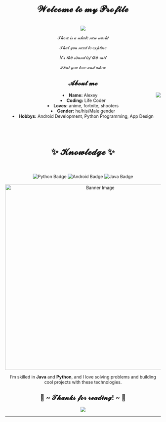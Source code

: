 <body>
  <center>
<h1 align="center"> 𝓦𝓮𝓵𝓬𝓸𝓶𝓮 𝓽𝓸 𝓶𝔂 𝓟𝓻𝓸𝓯𝓲𝓵𝓮 </h1>
<br>
<div align="center">
  
   <img src="https://lanyard.kyrie25.dev/api/594227153000726529?showBanner=animated&waveColor=transparent&waveSpotifyColor=transparent&bannerFilter=brightness(0.8)%20blur(2px)&gradient=7E37F9-B48EF7-E568C4&imgStyle=square"  />
  </a>
    <br>
  <p>𝒯𝒽𝑒𝓇𝑒 𝒾𝓈 𝒶 𝓌𝒽𝑜𝓁𝑒 𝓃𝑒𝓌 𝓌𝑜𝓇𝓁𝒹</p>
  <p>𝒯𝒽𝒶𝓉 𝓎𝑜𝓊 𝓃𝑒𝑒𝒹 𝓉𝑜 𝑒𝓍𝓅𝓁𝑜𝓇𝑒</p>
  <p>𝐼𝓉'𝓈 𝓉𝒽𝑒 𝓈𝑜𝓊𝓃𝒹 𝑜𝒻 𝓉𝒽𝑒 𝓇𝒶𝒾𝓁</p>
<p>𝒯𝒽𝒶𝓉 𝓎𝑜𝓊 𝓁𝑜𝓋𝑒 𝒶𝓃𝒹 𝒶𝒹𝑜𝓇𝑒</p>
  
</div>
    <div align="center">
      </div>
<div>
<h2 align="center"> 𝓐𝓫𝓸𝓾𝓽 𝓶𝓮 </h2>
   <div align="center">
<img src="https://i.imgur.com/EavkPCl.gif" align="right">
 </div>
  
 <li>
 <b>Name:</b> Alexey</li>
<li>
 <b>Coding:</b> Life Coder</li>
<li>
<b>Loves:</b> anime, fortnite, shooters
</li>
<li>
<b>Gender:</b> he/his/Male gender
</li>
<li>
<b>Hobbys:</b> Android Development, Python Programming, App Design
</li>
<br><br><br>
</div>
<div align="center">
<h1 align="center"> ✨ 𝓚𝓷𝓸𝔀𝓵𝓮𝓭𝓰𝓮 ✨ </h1>
</div>
<br>
 <br>
 
 <div align="center">
  <img src="https://img.shields.io/badge/Python-3776AB?style=for-the-badge&logo=python&logoColor=white" alt="Python Badge">
  <img src="https://img.shields.io/badge/Android-3DDC84?style=for-the-badge&logo=android&logoColor=white" alt="Android Badge">
  <img src="https://img.shields.io/badge/Java-F89820?style=for-the-badge&logo=java&logoColor=white" alt="Java Badge">
</div>
<br>

<div align="center">
  <img src="https://i.pinimg.com/originals/8d/4b/77/8d4b77c44b7a68c0fd609411e2c0ec3c.gif" alt="Banner Image" width="600">
</div>
<p align="center">
  I’m skilled in <strong>Java</strong> and <strong>Python</strong>, and I love solving problems and building cool projects with these technologies.
</p>

<h2 align="center">💖 ~ 𝓣𝓱𝓪𝓷𝓴𝓼 𝓯𝓸𝓻 𝓻𝓮𝓪𝓭𝓲𝓷𝓰! ~ 💖</h2>
<div align="center">
<img src="https://i.imgur.com/XuLMmMB.gif">
</div>
<hr>
</div>
</div>
    </center>
    </body>
